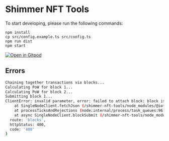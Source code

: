 # Shimmer NFT Tools

To start developing, please run the following commands:
```
npm install
cp src/config.example.ts src/config.ts 
npm run dist
npm start
```

[![Open in Gitpod](https://gitpod.io/button/open-in-gitpod.svg)](https://gitpod.io/#https://github.com/huhn511/shimmer-nft-tools)


## Errors

```bash
Chaining together transactions via blocks...
Calculating PoW for block 1...
Calculating PoW for block 2...
Submitting block 1...
ClientError: invalid parameter, error: failed to attach block: block is below max depth: invalid block: code=400, message=invalid parameter
    at SingleNodeClient.fetchJson (/shimmer-nft-tools/node_modules/@iota/iota.js/dist/cjs/index-node.js:3177:19)
    at processTicksAndRejections (node:internal/process/task_queues:96:5)
    at async SingleNodeClient.blockSubmit (/shimmer-nft-tools/node_modules/@iota/iota.js/dist/cjs/index-node.js:2889:30) {
  route: 'blocks',
  httpStatus: 400,
  code: '400'
}

```